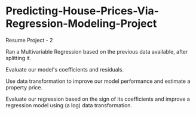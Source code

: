 # Predicting-House-Prices-Via-Regression-Modeling-Project
Resume Project - 2

Ran a Multivariable Regression based on the previous data available, after splitting it.

Evaluate our model's coefficients and residuals.

Use data transformation to improve our model performance and estimate a property price.

Evaluate our regression based on the sign of its coefficients and improve a regression model using (a log) data transformation.
